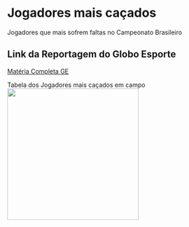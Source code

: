 # Jogadores mais caçados
Jogadores que mais sofrem faltas no Campeonato Brasileiro

## Link da Reportagem do Globo Esporte
[Matéria Completa GE](https://ge.globo.com/futebol/times/corinthians/noticia/2022/05/31/mais-cacado-do-corinthians-willian-sofre-com-faltas-no-brasileirao.ghtml)

Tabela dos Jogadores mais caçados em campo
<img src="https://user-images.githubusercontent.com/106559257/171309747-f72839cd-9192-420b-9af6-b9d7d6d84d36.png" width="300px" />
</div>
